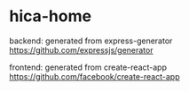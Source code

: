 # hica-home

backend:
	generated from express-generator
	https://github.com/expressjs/generator
	
frontend:
	generated from create-react-app
	https://github.com/facebook/create-react-app